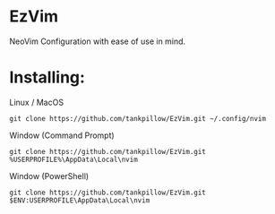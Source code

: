 # EzVim
NeoVim Configuration with ease of use in mind.

# Installing:
Linux / MacOS
```
git clone https://github.com/tankpillow/EzVim.git ~/.config/nvim
```

Window (Command Prompt)
```
git clone https://github.com/tankpillow/EzVim.git %USERPROFILE%\AppData\Local\nvim
```

Window (PowerShell)
```
git clone https://github.com/tankpillow/EzVim.git $ENV:USERPROFILE\AppData\Local\nvim
```
